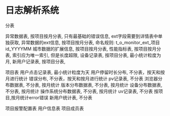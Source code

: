  # 日志解析系统

  分表

 异常数据表, 按项目按月分表, 只有最基础的错误信息, ext字段需要到详情表中单独获取, 
 异常数据的ext信息, 按项目按月分表, 命名规则: t_o_monitor_ext_项目id_YYYYMM
 城市数据的扩展信息, 按项目按月分表,
 性能指标表, 按项目按月分表, 索引应为唯一索引, 但是长度超限,
 设备记录表, 按项目分表, 最小统计粒度为月,
 新用户记录表, 按项目分表, 
 

 项目表
 用户点击记录表, 最小统计粒度为天
 用户停留时长分布, 不分表，按天和按月进行统计
 错误分布, 不分表，按天和按月进行统计
 pv记录表, 不分表
 浏览器分布数据表, 不分表, 按月统计
 版本分布数据表, 不分表, 按月统计
 设备分布数据表, 不分表, 按月统计
 操作系统分布数据表, 不分表, 按月统计
 uv记录表, 不分表
 按项目,按月统计error错误
 新用户统计表, 不分表


 项目报警配置表
 用户信息表
 项目成员表